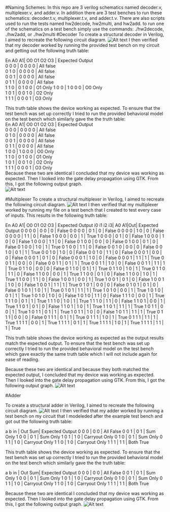 #Naming Schemes:
In this repo are 3 verilog schematics named decoder.v, multiplexer.v, and adder.v. In addition there are 3 test benches to run these schematics: decoder.t.v, multiplexer.t.v, and adder.t.v. There are also scripts used to run the tests named hw2decode, hw2multi, and hw2add. to run one of the schematics on a test bench simply use the commands:
./hw2decode, ./hw2add, or ./hw2multi
#Decoder
To create a structural decoder in Verilog, I aimed to recreate the following circuit diagram.
![Alt text](/schematic/decode_schem.png?raw=true "Decoder schematic (from All about circuits)")
I then verified that my decoder worked by running the provided test bench on my circuit and
getting out the following truth table:

En A0 A1| O0 O1 O2 O3 | Expected Output  
0  0  0 |  0  0  0  0 | All false  
0  1  0 |  0  0  0  0 | All false  
0  0  1 |  0  0  0  0 | All false    
0  1  1 |  0  0  0  0 | All false  
1  1  0 |  0  1  0  0 | O1 Only
1  0  0 |  1  0  0  0 | O0 Only    
1  0  1 |  0  0  1  0 | O2 Only  
1  1  1 |  0  0  0  1 | O3 Only  

This truth table shows the device working as expected. To ensure that the test
bench was set up correctly I tried to run the provided behavioral model on the
test bench which similarly gave the the truth table:  
En A0 A1| O0 O1 O2 O3 | Expected Output    
0  0  0 |  0  0  0  0 | All false  
0  1  0 |  0  0  0  0 | All false    
0  0  1 |  0  0  0  0 | All false  
0  1  1 |  0  0  0  0 | All false  
1  0  0 |  1  0  0  0 | O0 Only  
1  1  0 |  0  1  0  0 | O1 Only  
1  0  1 |  0  0  1  0 | O2 Only  
1  1  1 |  0  0  0  1 | O3 Only  
Because these two are identical I concluded that my device was working as expected.
Then I looked into the gate delay propagation using GTK. From this, I got the following
output graph.  
![Alt text](/decoderGTK.png?raw=true "Decoder Gate Delay")

#Multiplexer
To create a structural multiplexer in Verilog, I aimed to recreate the following circuit diagram.
![Alt text](/schematic/multiplex_schem.png?raw=true "Multiplexer schematic (from TutorialsPoint)")
I then verified that my multiplexer worked by running my file on a test bench that I created to test every case of inputs. This results in the following truth table:

En A0 A1| O0 O1 O2 O3 | Expected Output
i0 i1 i2 i3| A0 A1|Out| Expected Output
0  0  0  0 | 0  0 | 0 | False
0  0  0  0 | 0  1 | 0 | False
0  0  0  0 | 1  0 | 0 | False
0  0  0  0 | 1  1 | 0 | False
1  0  0  0 | 0  0 | 1 | True
1  0  0  0 | 0  1 | 0 | False
1  0  0  0 | 1  0 | 0 | False
1  0  0  0 | 1  1 | 0 | False
0  1  0  0 | 0  0 | 0 | False
0  1  0  0 | 0  1 | 0 | False
0  1  0  0 | 1  0 | 1 | True
0  1  0  0 | 1  1 | 0 | False
0  0  1  0 | 0  0 | 0 | False
0  0  1  0 | 0  1 | 1 | True
0  0  1  0 | 1  0 | 0 | False
0  0  1  0 | 1  1 | 0 | False
0  0  0  1 | 0  0 | 0 | False
0  0  0  1 | 0  1 | 0 | False
0  0  0  1 | 1  0 | 0 | False
0  0  0  1 | 1  1 | 1 | True
0  0  1  1 | 0  0 | 0 | False
0  0  1  1 | 0  1 | 1 | True
0  0  1  1 | 1  0 | 0 | False
0  0  1  1 | 1  1 | 1 | True
0  1  1  0 | 0  0 | 0 | False
0  1  1  0 | 0  1 | 1 | True
0  1  1  0 | 1  0 | 1 | True
0  1  1  0 | 1  1 | 0 | False
1  1  0  0 | 0  0 | 1 | True
1  1  0  0 | 0  1 | 0 | False
1  1  0  0 | 1  0 | 1 | True
1  1  0  0 | 1  1 | 0 | False
1  0  0  1 | 0  0 | 1 | True
1  0  0  1 | 0  1 | 0 | False
1  0  0  1 | 1  0 | 0 | False
1  0  0  1 | 1  1 | 1 | True
0  1  0  1 | 0  0 | 0 | False
0  1  0  1 | 0  1 | 0 | False
0  1  0  1 | 1  0 | 1 | True
0  1  0  1 | 1  1 | 1 | True
1  0  1  0 | 0  0 | 1 | True
1  0  1  0 | 0  1 | 1 | True
1  0  1  0 | 1  0 | 0 | False
1  0  1  0 | 1  1 | 0 | False
1  1  1  0 | 0  0 | 1 | True
1  1  1  0 | 0  1 | 1 | True
1  1  1  0 | 1  0 | 1 | True
1  1  1  0 | 1  1 | 0 | False
1  1  0  1 | 0  0 | 1 | True
1  1  0  1 | 0  1 | 0 | False
1  1  0  1 | 1  0 | 1 | True
1  1  0  1 | 1  1 | 1 | True
1  0  1  1 | 0  0 | 1 | True
1  0  1  1 | 0  1 | 1 | True
1  0  1  1 | 1  0 | 0 | False
1  0  1  1 | 1  1 | 1 | True
0  1  1  1 | 0  0 | 0 | False
0  1  1  1 | 0  1 | 1 | True
0  1  1  1 | 1  0 | 1 | True
0  1  1  1 | 1  1 | 1 | True
1  1  1  1 | 0  0 | 1 | True
1  1  1  1 | 0  1 | 1 | True
1  1  1  1 | 1  0 | 1 | True
1  1  1  1 | 1  1 | 1 | True


This truth table shows the device working as expected as the output results match the expected output. To ensure that the test bench was set up correctly I tried to run the provided behavioral model on the
test bench which gave exactly the same truth table which I will not include again for ease of reading.

Because these two are identical and because they both matched the expected output, I concluded that my device was working as expected.
Then I looked into the gate delay propagation using GTK. From this, I got the following
output graph.
![Alt text](/multiGTK.png?raw=true "Multiplexer Gate Delay")

#Adder

To create a structural adder in Verilog, I aimed to recreate the following circuit diagram.
![Alt text](/schematic/add_schem.jpg?raw=true "Full Adder schematic (from ResearchGate)")
I then verified that my adder worked by running a test bench on my circuit that I modeleded after the example test bench and got out the following truth table:

a  b in | Out Sum| Expected Output
0  0  0 |  0   0 | All False
0  0  1 |  0   1 | Sum Only
1  0  0 |  0   1 | Sum Only
1  0  1 |  1   0 | Carryout Only
0  1  0 |  0   1 | Sum Only
0  1  1 |  1   0 | Carryout Only
1  1  0 |  1   0 | Carryout Only
1  1  1 |  1   1 | Both True


This truth table shows the device working as expected. To ensure that the test
bench was set up correctly I tried to run the provided behavioral model on the
test bench which similarly gave the the truth table:

a  b in | Out Sum| Expected Output
0  0  0 |  0   0 | All False
0  0  1 |  0   1 | Sum Only
1  0  0 |  0   1 | Sum Only
1  0  1 |  1   0 | Carryout Only
0  1  0 |  0   1 | Sum Only
0  1  1 |  1   0 | Carryout Only
1  1  0 |  1   0 | Carryout Only
1  1  1 |  1   1 | Both True

Because these two are identical I concluded that my device was working as expected.
Then I looked into the gate delay propagation using GTK. From this, I got the following
output graph.
![Alt text](/adderGTK.png?raw=true "Adder Gate Delay")
